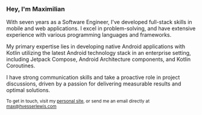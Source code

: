 ### Hey, I'm Maximilian

With seven years as a Software Engineer, I've developed full-stack skills in mobile and web applications. I excel in problem-solving, and have extensive experience with various programming languages and frameworks.

My primary expertise lies in developing native Android applications with Kotlin utilizing the latest Android technology stack in an enterprise setting, including Jetpack Compose, Android Architecture components, and Kotlin Coroutines.

I have strong communication skills and take a proactive role in project discussions, driven by a passion for delivering measurable results and optimal solutions.

<sub>To get in touch, visit my [personal site](https://www.hvesserlewis.com), or send me an email directly at [max@hvesserlewis.com](mailto:max@hvesserlewis.com)</sub>
